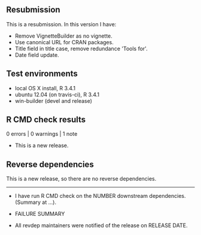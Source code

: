 ## Resubmission
This is a resubmission. In this version I have:

* Remove VignetteBuilder as no vignette.
* Use canonical URL for CRAN packages.
* Title field in title case, remove redundance 'Tools for'.
* Date field update.  

## Test environments
* local OS X install, R 3.4.1
* ubuntu 12.04 (on travis-ci), R 3.4.1
* win-builder (devel and release)

## R CMD check results

0 errors | 0 warnings | 1 note

* This is a new release.

## Reverse dependencies

This is a new release, so there are no reverse dependencies.

---

* I have run R CMD check on the NUMBER downstream dependencies.
  (Summary at ...). 
  
* FAILURE SUMMARY

* All revdep maintainers were notified of the release on RELEASE DATE.

